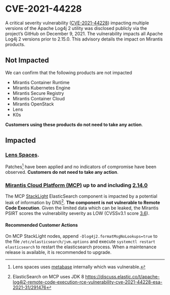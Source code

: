 # CVE-2021-44228
 
A critical severity vulnerability ([CVE-2021-44228](https://nvd.nist.gov/vuln/detail/CVE-2021-44228)) impacting multiple versions of the Apache Log4j 2 utility was disclosed publicly via the project’s GitHub on December 9, 2021. The vulnerability impacts all Apache Log4j 2 versions prior to 2.15.0. This advisory details the impact on Mirantis products.
 
## Not Impacted

We can confirm that the following products are not impacted
 
* Mirantis Container Runtime
* Mirantis Kubernetes Engine
* Mirantis Secure Registry
* Mirantis Container Cloud
* Mirantis OpenStack
* Lens
* K0s

**Customers using these products do not need to take any action**.

## Impacted

### [Lens Spaces](https://k8slens.dev/spaces.html).
Patches[^1] have been applied and no indicators of compromise have been observed.  **Customers do not need to take any action**.

[^1]: Lens spaces uses [metabase](https://www.metabase.com/) internally which was vulnerable. 

### [Mirantis Cloud Platform (MCP)](https://docs.mirantis.com/container-cloud/latest/overview.html) up to and including [2.14.0](https://docs.mirantis.com/container-cloud/latest/release-notes/releases/2-14-0.html#id1)

The MCP [StackLight](https://docs.mirantis.com/container-cloud/latest/ref-arch/monitoring/deployment-arch.html) ElasticSearch component is impacted by a potential leak of information by DNS[^2]. **The component is not vulnerable to Remote Code Execution**. Given the limited data which can be leaked, the Mirantis PSIRT scores the vulnerability severity as LOW (CVSSv3.1 score [3.6](https://nvd.nist.gov/vuln-metrics/cvss/v3-calculator?vector=AV:N/AC:H/PR:N/UI:N/S:U/C:L/I:N/A:N/E:H/RL:T/RC:C&version=3.1)).
 
[^2]: ElasticSearch on MCP uses JDK 8 https://discuss.elastic.co/t/apache-log4j2-remote-code-execution-rce-vulnerability-cve-2021-44228-esa-2021-31/291476
#### Recommended Customer Actions

On MCP StackLight nodes, append `-Dlog4j2.formatMsgNoLookups=true` to the file `/etc/elasticsearch/jvm.options` and execute `systemctl restart elasticsearch` to restart the elasticsearch process. When a maintenance release is available, it is recommended to upgrade.
